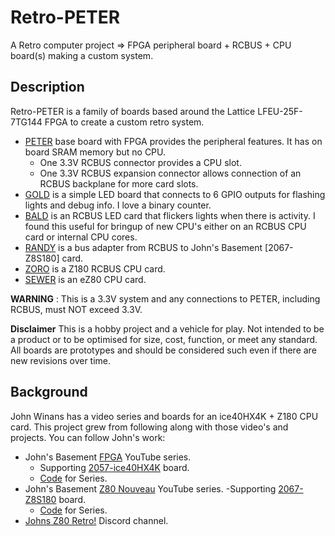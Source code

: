 # Retro-PETER
A Retro computer project => FPGA peripheral board + RCBUS + CPU board(s) making a custom system.

## Description
Retro-PETER is a family of boards based around the Lattice LFEU-25F-7TG144 FPGA to create a custom retro system.
* [PETER](Hardware/PETER "Peripheral ECP5 Technology and Entertainment Resource board.") base board with FPGA provides the peripheral features. It has on board SRAM memory but no CPU.
    - One 3.3V RCBUS connector provides a CPU slot.
    - One 3.3V RCBUS expansion connector allows connection of an RCBUS backplane for more card slots.
* [GOLD](Hardware/GOLD "GPIO On LED Display.") is a simple LED board that connects to 6 GPIO outputs for flashing lights and debug info. I love a binary counter.
* [BALD](Hardware/BALD "Bus Activity LED Display.") is an RCBUS LED card that flickers lights when there is activity. I found this useful for bringup of new CPU's either on an RCBUS CPU card or internal CPU cores.
* [RANDY](RANDY "RCBUS Adapter to Nouveau Design. Yeah!") is a bus adapter from RCBUS to John's Basement [2067-Z8S180] card.
* [ZORO](ZORO "Z8S180 On RCBUS Only.") is a Z180 RCBUS CPU card.
* [SEWER](SEWER "Simple Eval With EZ80F91 on RCBUS") is an eZ80 CPU card.

**WARNING** : This is a 3.3V system and any connections to PETER, including RCBUS, must NOT exceed 3.3V.

**Disclaimer** This is a hobby project and a vehicle for play. Not intended to be a product or to be optimised for size, cost, function, or meet any standard. All boards are prototypes and should be considered such even if there are new revisions over time.

## Background
John Winans has a video series and boards for an ice40HX4K + Z180 CPU card. This project grew from following along with those video's and projects. You can follow John's work:
* John's Basement [FPGA](https://www.youtube.com/playlist?list=PL3by7evD3F52On-ws9pcdQuEL-rYbNNFB) YouTube series.
    - Supporting  [2057-ice40HX4K](https://github.com/johnwinans/2057-ICE40HX4K-TQ144-breakout) board.
    - [Code](https://github.com/johnwinans/Verilog-Examples) for Series.
* John's Basement [Z80 Nouveau](https://www.youtube.com/playlist?list=PL3by7evD3F52rUbThUNDYGxNpKFF1HCNT) YouTube series.
    -Supporting [2067-Z8S180](https://github.com/johnwinans/2067-Z8S180/) board.
    - [Code](https://github.com/johnwinans/2067-Z8S180/tree/main/fpga) for Series.
* [Johns Z80 Retro!](https://discord.gg/g8UJeMXs) Discord channel.

